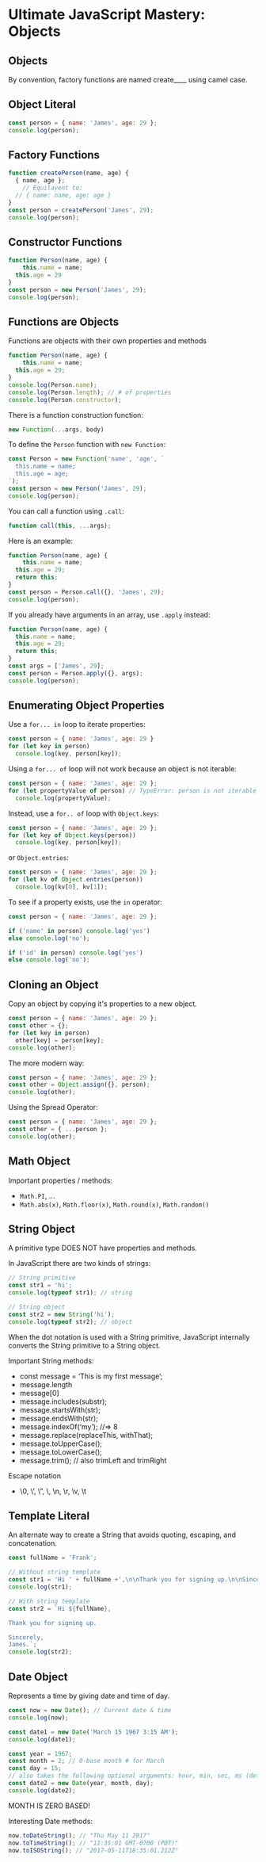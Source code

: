 # Ultimate JavaScript Mastery: Objects

## Objects

By convention, factory functions are named create____ using camel case.

## Object Literal

```javascript
const person = { name: 'James', age: 29 };
console.log(person);
```

## Factory Functions

```javascript
function createPerson(name, age) {
  { name, age };
	// Equilavent to:
  // { name: name, age: age }
}
const person = createPerson('James', 29);
console.log(person);
```

## Constructor Functions

```javascript
function Person(name, age) {
	this.name = name;
  this.age = 29
}
const person = new Person('James', 29);
console.log(person);
```

## Functions are Objects

Functions are objects with their own properties and methods

```javascript
function Person(name, age) {
	this.name = name;
  this.age = 29;
}
console.log(Person.name);
console.log(Person.length); // # of properties
console.log(Person.constructor);
```

There is a function construction function:

```javascript
new Function(...args, body)
```

To define the `Person` function with `new Function`:

```javascript
const Person = new Function('name', 'age', `
  this.name = name;
  this.age = age;
`);
const person = new Person('James', 29);
console.log(person);
```

You can call a function using `.call`:

```javascript
function call(this, ...args);
```

Here is an example:

```javascript
function Person(name, age) {
	this.name = name;
  this.age = 29;
  return this;
}
const person = Person.call({}, 'James', 29);
console.log(person);
```

If you already have arguments in an array, use `.apply` instead:

```javascript
function Person(name, age) {
  this.name = name;
  this.age = 29;
  return this;
}
const args = ['James', 29];
const person = Person.apply({}, args);
console.log(person);
```

## Enumerating Object Properties

Use a `for... in` loop to iterate properties:

```javascript
const person = { name: 'James', age: 29 }
for (let key in person)
  console.log(key, person[key]);
```

Using a `for... of` loop will not work because an object is not iterable:

```javascript
const person = { name: 'James', age: 29 };
for (let propertyValue of person) // TypeError: person is not iterable
  console.log(propertyValue);
```

Instead, use a `for.. of` loop with `Object.keys`:

```javascript
const person = { name: 'James', age: 29 };
for (let key of Object.keys(person))
  console.log(key, person[key]);
```

or `Object.entries`:

```javascript
const person = { name: 'James', age: 29 };
for (let kv of Object.entries(person))
  console.log(kv[0], kv[1]);
```

To see if a property exists, use the `in` operator:

```javascript
const person = { name: 'James', age: 29 };

if ('name' in person) console.log('yes')
else console.log('no');

if ('id' in person) console.log('yes')
else console.log('no');
```

## Cloning an Object

Copy an object by copying it's properties to a new object.

```javascript
const person = { name: 'James', age: 29 };
const other = {};
for (let key in person)
  other[key] = person[key];
console.log(other);
```

The more modern way:

```javascript
const person = { name: 'James', age: 29 };
const other = Object.assign({}, person);
console.log(other);
```

Using the Spread Operator:

```javascript
const person = { name: 'James', age: 29 };
const other = { ...person };
console.log(other);
```

## Math Object

Important properties / methods:

- `Math.PI`, …
- `Math.abs(x)`, `Math.floor(x)`, `Math.round(x)`, `Math.random()`

## String Object

A primitive type DOES NOT have properties and methods.

In JavaScript there are two kinds of strings:

```javascript
// String primitive
const str1 = 'hi';
console.log(typeof str1); // string

// String object
const str2 = new String('hi');
console.log(typeof str2); // object
```

When the dot notation is used with a String primitive, JavaScript internally converts the String primitive to a String object.

Important String methods:

- const message = ‘This is my first message’;
- message.length
- message[0]
- message.includes(substr);
- message.startsWith(str);
- message.endsWith(str);
- message.indexOf(‘my’); //=> 8
- message.replace(replaceThis, withThat);
- message.toUpperCase();
- message.toLowerCase();
- message.trim(); // also trimLeft and trimRight

Escape notation

- \0, \’, \”, \\, \n, \r, \v, \t

## Template Literal

An alternate way to create a String that avoids quoting, escaping, and concatenation.

```javascript
const fullName = 'Frank';

// Without string template
const str1 = 'Hi ' + fullName +',\n\nThank you for signing up.\n\nSincerely,\nJames';
console.log(str1);

// With string template
const str2 = `Hi ${fullName},

Thank you for signing up.

Sincerely,
James.`;
console.log(str2);
```

## Date Object

Represents a time by giving date and time of day.

```javascript
const now = new Date(); // Current date & time
console.log(now);

const date1 = new Date('March 15 1967 3:15 AM');
console.log(date1);

const year = 1967;
const month = 2; // 0-base month # for March
const day = 15;
// also takes the following optional arguments: hour, min, sec, ms (default is 0)
const date2 = new Date(year, month, day);
console.log(date2);
```

MONTH IS ZERO BASED!

Interesting Date methods:

```javascript
now.toDateString(); // "Thu May 11 2017"
now.toTimeString(); // "11:35:01 GMT-0700 (PDT)"
now.toISOString(); // "2017-05-11T18:35:01.212Z"
```
